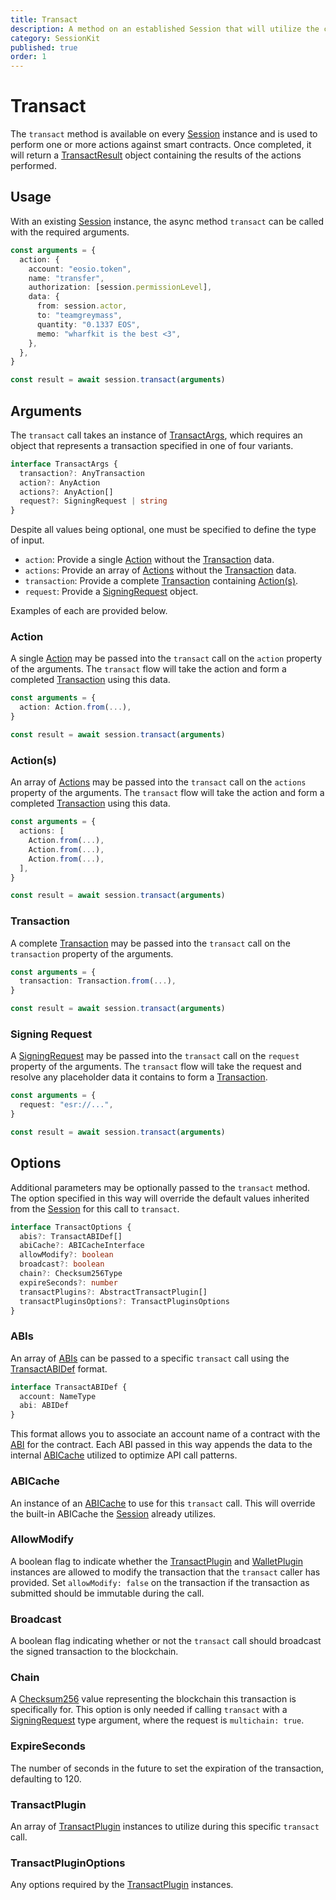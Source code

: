 ```yaml
---
title: Transact
description: A method on an established Session that will utilize the configured plugins to sign and broadcast a transaction on an Antelope blockchain.
category: SessionKit
published: true
order: 1
---
```


# Transact

The `transact` method is available on every [Session](/docs/sessionkit/session) instance and is used to perform one or more actions against smart contracts. Once completed, it will return a [TransactResult](/docs/sessionkit/transact-result) object containing the results of the actions performed.

## Usage

With an existing [Session](/docs/sessionkit/session) instance, the async method `transact` can be called with the required arguments.

```ts
const arguments = {
  action: {
    account: "eosio.token",
    name: "transfer",
    authorization: [session.permissionLevel],
    data: {
      from: session.actor,
      to: "teamgreymass",
      quantity: "0.1337 EOS",
      memo: "wharfkit is the best <3",
    },
  },
}

const result = await session.transact(arguments)
```

## Arguments

The `transact` call takes an instance of [TransactArgs](https://wharfkit.github.io/session/interfaces/TransactArgs.html), which requires an object that represents a transaction specified in one of four variants.

```ts
interface TransactArgs {
  transaction?: AnyTransaction
  action?: AnyAction
  actions?: AnyAction[]
  request?: SigningRequest | string
}
```

Despite all values being optional, one must be specified to define the type of input.

- `action`: Provide a single [Action](#) without the [Transaction](#) data.
- `actions`: Provide an array of [Actions](#) without the [Transaction](#) data.
- `transaction`: Provide a complete [Transaction](#) containing [Action(s)](#).
- `request`: Provide a [SigningRequest](#) object.

Examples of each are provided below.

### Action

A single [Action](#) may be passed into the `transact` call on the `action` property of the arguments. The `transact` flow will take the action and form a completed [Transaction](#) using this data.

```ts
const arguments = {
  action: Action.from(...),
}

const result = await session.transact(arguments)
```

### Action(s)

An array of [Actions](#) may be passed into the `transact` call on the `actions` property of the arguments. The `transact` flow will take the action and form a completed [Transaction](#) using this data.

```ts
const arguments = {
  actions: [
    Action.from(...),
    Action.from(...),
    Action.from(...),
  ],
}

const result = await session.transact(arguments)
```

### Transaction

A complete [Transaction](#) may be passed into the `transact` call on the `transaction` property of the arguments.

```ts
const arguments = {
  transaction: Transaction.from(...),
}

const result = await session.transact(arguments)
```

### Signing Request

A [SigningRequest](#) may be passed into the `transact` call on the `request` property of the arguments. The `transact` flow will take the request and resolve any placeholder data it contains to form a [Transaction](#).

```ts
const arguments = {
  request: "esr://...",
}

const result = await session.transact(arguments)
```

## Options

Additional parameters may be optionally passed to the `transact` method. The option specified in this way will override the default values inherited from the [Session](/docs/sessionkit/session) for this call to `transact`.

```ts
interface TransactOptions {
  abis?: TransactABIDef[]
  abiCache?: ABICacheInterface
  allowModify?: boolean
  broadcast?: boolean
  chain?: Checksum256Type
  expireSeconds?: number
  transactPlugins?: AbstractTransactPlugin[]
  transactPluginsOptions?: TransactPluginsOptions
}
```

### ABIs

An array of [ABIs](#) can be passed to a specific `transact` call using the [TransactABIDef](https://wharfkit.github.io/session/interfaces/TransactABIDef.html) format.

```ts
interface TransactABIDef {
  account: NameType
  abi: ABIDef
}
```

This format allows you to associate an account name of a contract with the [ABI](#) for the contract. Each ABI passed in this way appends the data to the internal [ABICache](#) utilized to optimize API call patterns.

### ABICache

An instance of an [ABICache](#) to use for this `transact` call. This will override the built-in ABICache the [Session](#) already utilizes.

### AllowModify

A boolean flag to indicate whether the [TransactPlugin](#) and [WalletPlugin](#) instances are allowed to modify the transaction that the `transact` caller has provided. Set `allowModify: false` on the transaction if the transaction as submitted should be immutable during the call.

### Broadcast

A boolean flag indicating whether or not the `transact` call should broadcast the signed transaction to the blockchain.

### Chain

A [Checksum256](#) value representing the blockchain this transaction is specifically for. This option is only needed if calling `transact` with a [SigningRequest](#) type argument, where the request is `multichain: true`.

### ExpireSeconds

The number of seconds in the future to set the expiration of the transaction, defaulting to 120.

### TransactPlugin

An array of [TransactPlugin](#) instances to utilize during this specific `transact` call.

### TransactPluginOptions

Any options required by the [TransactPlugin](#) instances.
